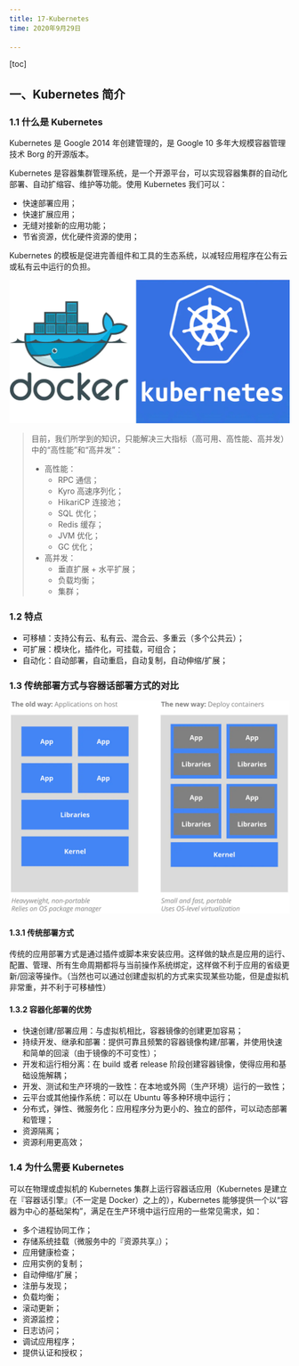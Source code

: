 ```yaml
---
title: 17-Kubernetes
time: 2020年9月29日

---
```


[toc]

## 一、Kubernetes 简介

### 1.1 什么是 Kubernetes

Kubernetes 是 Google 2014 年创建管理的，是 Google 10 多年大规模容器管理技术 Borg 的开源版本。

Kubernetes 是容器集群管理系统，是一个开源平台，可以实现容器集群的自动化部署、自动扩缩容、维护等功能。使用 Kubernetes 我们可以：

- 快速部署应用；
- 快速扩展应用；
- 无缝对接新的应用功能；
- 节省资源，优化硬件资源的使用；

Kubernetes 的模板是促进完善组件和工具的生态系统，以减轻应用程序在公有云或私有云中运行的负担。

![img](17-Kubernetes.assets/Fse-U5uUclafd-IGDAzjUoyGg0Rl@.webp)

> 目前，我们所学到的知识，只能解决三大指标（高可用、高性能、高并发）中的“高性能”和“高并发”：
>
> - 高性能：
>   - RPC 通信；
>   - Kyro 高速序列化；
>   - HikariCP 连接池；
>   - SQL 优化；
>   - Redis 缓存；
>   - JVM 优化；
>   - GC 优化；
> - 高并发：
>   - 垂直扩展 + 水平扩展；
>   - 负载均衡；
>   - 集群；

### 1.2 特点

- 可移植：支持公有云、私有云、混合云、多重云（多个公共云）；
- 可扩展：模块化，插件化，可挂载，可组合；
- 自动化：自动部署，自动重启，自动复制，自动伸缩/扩展；

### 1.3 传统部署方式与容器话部署方式的对比

![img](17-Kubernetes.assets/FjRiMA_kTWtLz7XLgVOVMxRBFPC0@.webp)

#### 1.3.1 传统部署方式

传统的应用部署方式是通过插件或脚本来安装应用。这样做的缺点是应用的运行、配置、管理、所有生命周期都将与当前操作系统绑定，这样做不利于应用的省级更新/回滚等操作。（当然也可以通过创建虚拟机的方式来实现某些功能，但是虚拟机非常重，并不利于可移植性）

#### 1.3.2 容器化部署的优势

- 快速创建/部署应用：与虚拟机相比，容器镜像的创建更加容易；
- 持续开发、继承和部署：提供可靠且频繁的容器镜像构建/部署，并使用快速和简单的回滚（由于镜像的不可变性）；
- 开发和运行相分离：在 build 或者 release 阶段创建容器镜像，使得应用和基础设施解耦；
- 开发、测试和生产环境的一致性：在本地或外网（生产环境）运行的一致性；
- 云平台或其他操作系统：可以在 Ubuntu 等多种环境中运行；
- 分布式，弹性、微服务化：应用程序分为更小的、独立的部件，可以动态部署和管理；
- 资源隔离；
- 资源利用更高效；

### 1.4 为什么需要 Kubernetes

可以在物理或虚拟机的 Kubernetes 集群上运行容器话应用（Kubernetes 是建立在『容器话引擎』（不一定是 Docker）之上的），Kubernetes 能够提供一个以“容器为中心的基础架构”，满足在生产环境中运行应用的一些常见需求，如：

- 多个进程协同工作；
- 存储系统挂载（微服务中的『资源共享』）；
- 应用健康检查；
- 应用实例的复制；
- 自动伸缩/扩展；
- 注册与发现；
- 负载均衡；
- 滚动更新；
- 资源监控；
- 日志访问；
- 调试应用程序；
- 提供认证和授权；



